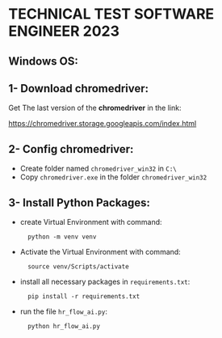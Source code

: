 # TECHNICAL TEST SOFTWARE ENGINEER 2023

## Windows OS: 
## 1- Download chromedriver:

Get The last version of the **chromedriver** in the link: 

https://chromedriver.storage.googleapis.com/index.html

## 2- Config **chromedriver**:

- Create folder named `chromedriver_win32` in `C:\`
- Copy `chromedriver.exe` in the folder `chromedriver_win32`

## 3- Install Python Packages:
- create Virtual Environment with command:
        
        python -m venv venv

- Activate the Virtual Environment with command:
  
        source venv/Scripts/activate

- install all necessary packages in `requirements.txt`:
  
        pip install -r requirements.txt

- run the file `hr_flow_ai.py`:
    
        python hr_flow_ai.py